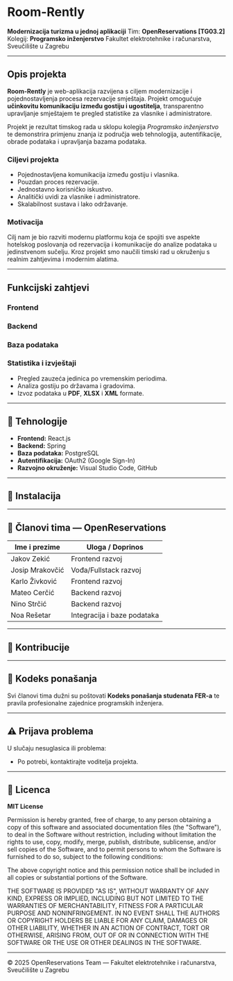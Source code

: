# Room-Rently

**Modernizacija turizma u jednoj aplikaciji**
Tim: **OpenReservations [TG03.2]**
Kolegij: **Programsko inženjerstvo**
Fakultet elektrotehnike i računarstva, Sveučilište u Zagrebu

---

## Opis projekta

**Room-Rently** je web-aplikacija razvijena s ciljem modernizacije i pojednostavljenja procesa rezervacije smještaja.
Projekt omogućuje **učinkovitu komunikaciju između gostiju i ugostitelja**, transparentno upravljanje smještajem te pregled statistike za vlasnike i administratore.

Projekt je rezultat timskog rada u sklopu kolegija *Programsko inženjerstvo* te demonstrira primjenu znanja iz područja web tehnologija, autentifikacije, obrade podataka i upravljanja bazama podataka.

### Ciljevi projekta

* Pojednostavljena komunikacija između gostiju i vlasnika.
* Pouzdan proces rezervacije.
* Jednostavno korisničko iskustvo.
* Analitički uvidi za vlasnike i administratore.
* Skalabilnost sustava i lako održavanje.

### Motivacija

Cilj nam je bio razviti modernu platformu koja će spojiti sve aspekte hotelskog poslovanja od rezervacija i komunikacije do analize podataka u jedinstvenom sučelju.
Kroz projekt smo naučili timski rad u okruženju s realnim zahtjevima i modernim alatima.

---

## Funkcijski zahtjevi

### Frontend



### Backend



### Baza podataka



### Statistika i izvještaji

* Pregled zauzeća jedinica po vremenskim periodima.
* Analiza gostiju po državama i gradovima.
* Izvoz podataka u **PDF**, **XLSX** i **XML** formate.

---

## 🚀 Tehnologije

* **Frontend:** React.js
* **Backend:** Spring
* **Baza podataka:** PostgreSQL
* **Autentifikacija:** OAuth2 (Google Sign-In)
* **Razvojno okruženje:** Visual Studio Code, GitHub

---

## 🧩 Instalacija



---

## 👥 Članovi tima — OpenReservations

| Ime i prezime   | Uloga / Doprinos                  |
| --------------- | --------------------------------- |
| Jakov Zekić     | Frontend razvoj                   |
| Josip Mrakovčić | Vođa/Fullstack razvoj             |
| Karlo Živković  | Frontend razvoj                   |
| Mateo Cerčić    | Backend razvoj                    |
| Nino Strčić     | Backend razvoj                    |
| Noa Rešetar     | Integracija i baze podataka       |

---

## 🤝 Kontribucije


---

## 🧭 Kodeks ponašanja

Svi članovi tima dužni su poštovati **Kodeks ponašanja studenata FER-a** te pravila profesionalne zajednice programskih inženjera.

---

## ⚠️ Prijava problema

U slučaju nesuglasica ili problema:

* Po potrebi, kontaktirajte voditelja projekta.

---

## 🪪 Licenca

**MIT License**

Permission is hereby granted, free of charge, to any person obtaining a copy
of this software and associated documentation files (the "Software"), to deal
in the Software without restriction, including without limitation the rights
to use, copy, modify, merge, publish, distribute, sublicense, and/or sell
copies of the Software, and to permit persons to whom the Software is
furnished to do so, subject to the following conditions:

The above copyright notice and this permission notice shall be included in all
copies or substantial portions of the Software.

THE SOFTWARE IS PROVIDED "AS IS", WITHOUT WARRANTY OF ANY KIND, EXPRESS OR
IMPLIED, INCLUDING BUT NOT LIMITED TO THE WARRANTIES OF MERCHANTABILITY,
FITNESS FOR A PARTICULAR PURPOSE AND NONINFRINGEMENT. IN NO EVENT SHALL THE
AUTHORS OR COPYRIGHT HOLDERS BE LIABLE FOR ANY CLAIM, DAMAGES OR OTHER
LIABILITY, WHETHER IN AN ACTION OF CONTRACT, TORT OR OTHERWISE, ARISING FROM,
OUT OF OR IN CONNECTION WITH THE SOFTWARE OR THE USE OR OTHER DEALINGS IN THE
SOFTWARE.

---

© 2025 OpenReservations Team — Fakultet elektrotehnike i računarstva, Sveučilište u Zagrebu

